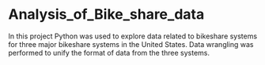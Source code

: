 # Analysis_of_Bike_share_data

In this project Python was used to explore data related to bikeshare systems for three major bikeshare systems in the United States. Data wrangling was performed to unify the format of data from the three systems.
